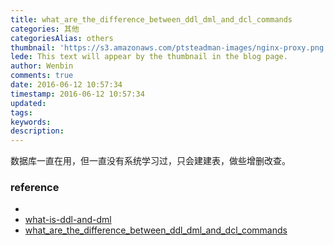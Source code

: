 ```yaml
---
title: what_are_the_difference_between_ddl_dml_and_dcl_commands
categories: 其他
categoriesAlias: others
thumbnail: 'https://s3.amazonaws.com/ptsteadman-images/nginx-proxy.png'
lede: This text will appear by the thumbnail in the blog page.
author: Wenbin
comments: true
date: 2016-06-12 10:57:34
timestamp: 2016-06-12 10:57:34
updated:
tags:
keywords:
description:
---
```


数据库一直在用，但一直没有系统学习过，只会建建表，做些增删改查。



### reference

- [](http://www.tomjewett.com/dbdesign/dbdesign.php?page=ddldml.php)
- [what-is-ddl-and-dml](http://stackoverflow.com/questions/2578194/what-is-ddl-and-dml)
- [what_are_the_difference_between_ddl_dml_and_dcl_commands](http://www.orafaq.com/faq/what_are_the_difference_between_ddl_dml_and_dcl_commands)
